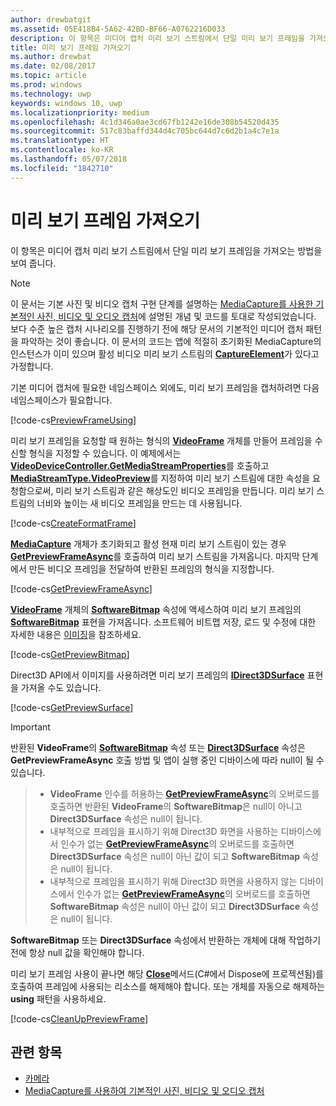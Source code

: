 ```yaml
---
author: drewbatgit
ms.assetid: 05E418B4-5A62-42BD-BF66-A0762216D033
description: 이 항목은 미디어 캡처 미리 보기 스트림에서 단일 미리 보기 프레임을 가져오는 방법을 보여 줍니다.
title: 미리 보기 프레임 가져오기
ms.author: drewbat
ms.date: 02/08/2017
ms.topic: article
ms.prod: windows
ms.technology: uwp
keywords: windows 10, uwp
ms.localizationpriority: medium
ms.openlocfilehash: 4c1d346a0ae3cd67fb1242e16de308b54520d435
ms.sourcegitcommit: 517c83baffd344d4c705bc644d7c6d2b1a4c7e1a
ms.translationtype: HT
ms.contentlocale: ko-KR
ms.lasthandoff: 05/07/2018
ms.locfileid: "1842710"
---
```

# <a name="get-a-preview-frame"></a>미리 보기 프레임 가져오기


이 항목은 미디어 캡처 미리 보기 스트림에서 단일 미리 보기 프레임을 가져오는 방법을 보여 줍니다.

> [!NOTE] 
> 이 문서는 기본 사진 및 비디오 캡처 구현 단계를 설명하는 [MediaCapture를 사용한 기본적인 사진, 비디오 및 오디오 캡처](basic-photo-video-and-audio-capture-with-MediaCapture.md)에 설명된 개념 및 코드를 토대로 작성되었습니다. 보다 수준 높은 캡처 시나리오를 진행하기 전에 해당 문서의 기본적인 미디어 캡처 패턴을 파악하는 것이 좋습니다. 이 문서의 코드는 앱에 적절히 초기화된 MediaCapture의 인스턴스가 이미 있으며 활성 비디오 미리 보기 스트림의 [**CaptureElement**](https://msdn.microsoft.com/library/windows/apps/br209278)가 있다고 가정합니다.

기본 미디어 캡처에 필요한 네임스페이스 외에도, 미리 보기 프레임을 캡처하려면 다음 네임스페이스가 필요합니다.

[!code-cs[PreviewFrameUsing](./code/BasicMediaCaptureWin10/cs/MainPage.xaml.cs#SnippetPreviewFrameUsing)]

미리 보기 프레임을 요청할 때 원하는 형식의 [**VideoFrame**](https://msdn.microsoft.com/library/windows/apps/dn930917) 개체를 만들어 프레임을 수신할 형식을 지정할 수 있습니다. 이 예제에서는 [**VideoDeviceController.GetMediaStreamProperties**](https://msdn.microsoft.com/library/windows/apps/br211995)를 호출하고 [**MediaStreamType.VideoPreview**](https://msdn.microsoft.com/library/windows/apps/br226640)를 지정하여 미리 보기 스트림에 대한 속성을 요청함으로써, 미리 보기 스트림과 같은 해상도인 비디오 프레임을 만듭니다. 미리 보기 스트림의 너비와 높이는 새 비디오 프레임을 만드는 데 사용됩니다.

[!code-cs[CreateFormatFrame](./code/BasicMediaCaptureWin10/cs/MainPage.xaml.cs#SnippetCreateFormatFrame)]

[**MediaCapture**](https://msdn.microsoft.com/library/windows/apps/br241124) 개체가 초기화되고 활성 현재 미리 보기 스트림이 있는 경우 [**GetPreviewFrameAsync**](https://msdn.microsoft.com/library/windows/apps/dn926711)를 호출하여 미리 보기 스트림을 가져옵니다. 마지막 단계에서 만든 비디오 프레임을 전달하여 반환된 프레임의 형식을 지정합니다.

[!code-cs[GetPreviewFrameAsync](./code/BasicMediaCaptureWin10/cs/MainPage.xaml.cs#SnippetGetPreviewFrameAsync)]

[**VideoFrame**](https://msdn.microsoft.com/library/windows/apps/dn930917) 개체의 [**SoftwareBitmap**](https://msdn.microsoft.com/library/windows/apps/dn930926) 속성에 액세스하여 미리 보기 프레임의 [**SoftwareBitmap**](https://msdn.microsoft.com/library/windows/apps/dn887358) 표현을 가져옵니다. 소프트웨어 비트맵 저장, 로드 및 수정에 대한 자세한 내용은 [이미징](imaging.md)을 참조하세요.

[!code-cs[GetPreviewBitmap](./code/BasicMediaCaptureWin10/cs/MainPage.xaml.cs#SnippetGetPreviewBitmap)]

Direct3D API에서 이미지를 사용하려면 미리 보기 프레임의 [**IDirect3DSurface**](https://msdn.microsoft.com/library/windows/apps/dn965505) 표현을 가져올 수도 있습니다.

[!code-cs[GetPreviewSurface](./code/BasicMediaCaptureWin10/cs/MainPage.xaml.cs#SnippetGetPreviewSurface)]

> [!IMPORTANT]
> 반환된 **VideoFrame**의 [**SoftwareBitmap**](https://msdn.microsoft.com/library/windows/apps/dn930926) 속성 또는 [**Direct3DSurface**](https://msdn.microsoft.com/library/windows/apps/dn930920) 속성은 **GetPreviewFrameAsync** 호출 방법 및 앱이 실행 중인 디바이스에 따라 null이 될 수 있습니다.

> - **VideoFrame** 인수를 허용하는 [**GetPreviewFrameAsync**](https://msdn.microsoft.com/library/windows/apps/dn926713)의 오버로드를 호출하면 반환된 **VideoFrame**의 **SoftwareBitmap**은 null이 아니고 **Direct3DSurface** 속성은 null이 됩니다.
> - 내부적으로 프레임을 표시하기 위해 Direct3D 화면을 사용하는 디바이스에서 인수가 없는 [**GetPreviewFrameAsync**](https://msdn.microsoft.com/library/windows/apps/dn926712)의 오버로드를 호출하면 **Direct3DSurface** 속성은 null이 아닌 값이 되고 **SoftwareBitmap** 속성은 null이 됩니다.
> - 내부적으로 프레임을 표시하기 위해 Direct3D 화면을 사용하지 않는 디바이스에서 인수가 없는 [**GetPreviewFrameAsync**](https://msdn.microsoft.com/library/windows/apps/dn926712)의 오버로드를 호출하면 **SoftwareBitmap** 속성은 null이 아닌 값이 되고 **Direct3DSurface** 속성은 null이 됩니다.

**SoftwareBitmap** 또는 **Direct3DSurface** 속성에서 반환하는 개체에 대해 작업하기 전에 항상 null 값을 확인해야 합니다.

미리 보기 프레임 사용이 끝나면 해당 [**Close**](https://msdn.microsoft.com/library/windows/apps/dn930918)메서드(C#에서 Dispose에 프로젝션됨)를 호출하여 프레임에 사용되는 리소스를 해제해야 합니다. 또는 개체를 자동으로 해제하는 **using** 패턴을 사용하세요.

[!code-cs[CleanUpPreviewFrame](./code/BasicMediaCaptureWin10/cs/MainPage.xaml.cs#SnippetCleanUpPreviewFrame)]

## <a name="related-topics"></a>관련 항목

* [카메라](camera.md)
* [MediaCapture를 사용하여 기본적인 사진, 비디오 및 오디오 캡처](basic-photo-video-and-audio-capture-with-MediaCapture.md)
 

 




